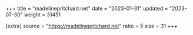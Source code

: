 +++
title = "madelinepritchard.net"
date = "2023-01-31"
updated = "2023-07-30"
weight = 31451

[extra]
source = "https://madelinepritchard.net"
ratio = 5
size = 31
+++
